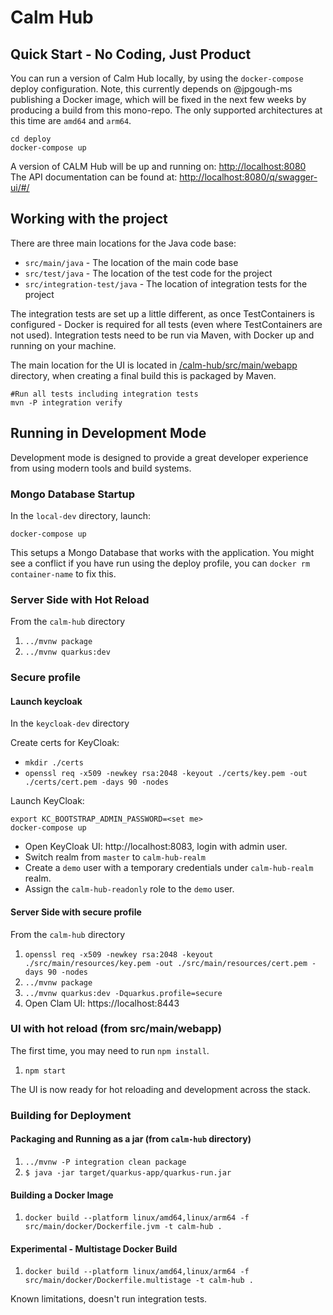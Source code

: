# Calm Hub

## Quick Start - No Coding, Just Product

You can run a version of Calm Hub locally, by using the `docker-compose` deploy configuration.
Note, this currently depends on @jpgough-ms publishing a Docker image, which will be fixed in the next few weeks by producing a build from this mono-repo.
The only supported architectures at this time are `amd64` and `arm64`.

```shell
cd deploy
docker-compose up
```

A version of CALM Hub will be up and running on: [http://localhost:8080](http://localhost:8080)   
The API documentation can be found at: [http://localhost:8080/q/swagger-ui/#/](http://localhost:8080/q/swagger-ui/#/)

## Working with the project

There are three main locations for the Java code base:

* `src/main/java` - The location of the main code base
* `src/test/java` - The location of the test code for the project
* `src/integration-test/java` - The location of integration tests for the project

The integration tests are set up a little different, as once TestContainers is configured - Docker is required for all tests (even where TestContainers are not used).
Integration tests need to be run via Maven, with Docker up and running on your machine.

The main location for the UI is located in [/calm-hub/src/main/webapp](/calm-hub/src/main/webapp) directory, when creating a final build this is packaged by Maven.

```shell
#Run all tests including integration tests
mvn -P integration verify
```

## Running in Development Mode

Development mode is designed to provide a great developer experience from using modern tools and build systems.

### Mongo Database Startup

In the `local-dev` directory, launch:

```
docker-compose up
```

This setups a Mongo Database that works with the application.
You might see a conflict if you have run using the deploy profile, you can `docker rm container-name` to fix this.

### Server Side with Hot Reload

From the `calm-hub` directory

1. `../mvnw package`
2. `../mvnw quarkus:dev`

### Secure profile

#### Launch keycloak

In the `keycloak-dev` directory

Create certs for KeyCloak:
- `mkdir ./certs`
- `openssl req -x509 -newkey rsa:2048 -keyout ./certs/key.pem -out ./certs/cert.pem -days 90 -nodes`

Launch KeyCloak:
```shell
export KC_BOOTSTRAP_ADMIN_PASSWORD=<set me>
docker-compose up
```
- Open KeyCloak UI: http://localhost:8083, login with admin user.
- Switch realm from `master` to `calm-hub-realm`
- Create a `demo` user with a temporary credentials under `calm-hub-realm` realm.
- Assign the `calm-hub-readonly` role to the `demo` user.

#### Server Side with secure profile 

From the `calm-hub` directory

1. `openssl req -x509 -newkey rsa:2048 -keyout ./src/main/resources/key.pem -out ./src/main/resources/cert.pem -days 90 -nodes`
2. `../mvnw package`
3. `../mvnw quarkus:dev -Dquarkus.profile=secure`
4. Open Clam UI: https://localhost:8443

### UI with hot reload (from src/main/webapp)

The first time, you may need to run `npm install`.

1. `npm start`

The UI is now ready for hot reloading and development across the stack. 

### Building for Deployment

#### Packaging and Running as a jar (from `calm-hub` directory)

1. `../mvnw -P integration clean package`
2. `$ java -jar target/quarkus-app/quarkus-run.jar`

#### Building a Docker Image

1. `docker build --platform linux/amd64,linux/arm64 -f src/main/docker/Dockerfile.jvm -t calm-hub .`

#### Experimental - Multistage Docker Build

1. `docker build --platform linux/amd64,linux/arm64 -f src/main/docker/Dockerfile.multistage -t calm-hub .`

Known limitations, doesn't run integration tests.
